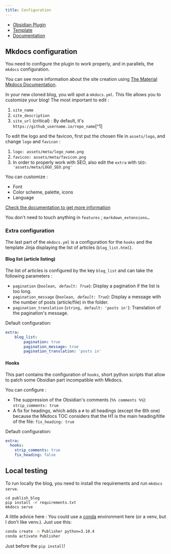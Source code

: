 ```yaml
---
title: Configuration
---
```


- [Obsidian Plugin](https://github.com/ObsidianPublisher/obsidian-github-publisher)
- [Template](https://github.com/ObsidianPublisher/publisher-template-gh-pages)
- [Documentation](https://obsidian-publisher.netlify.app/)

## Mkdocs configuration

You need to configure the plugin to work properly, and in parallels, the `mkdocs` configuration.

You can see more information about the site creation using [The Material Mkdocs Documentation](https://squidfunk.github.io/mkdocs-material/creating-your-site/#advanced-configuration).

In your new cloned blog, you will spot a `mkdocs.yml`. This file allows you to customize your blog! The most important to edit :
1. `site_name` 
2. `site_description`
3. `site_url` (critical) : By default, it's `https://github_username.io/repo_name`[^1]

To edit the logo and the favicon, first put the chosen file in `assets/logo`, and change `logo` and `favicon` :
1. `logo: assets/meta/logo_name.png`
2. `favicon: assets/meta/favicon.png`
3. In order to properly work with SEO, also edit the `extra` with `SEO: 'assets/meta/LOGO_SEO.png'`

You can customize :
- Font
- Color scheme, palette, icons 
- Language  

[Check the documentation to get more information](https://squidfunk.github.io/mkdocs-material/setup/changing-the-colors/)

You don't need to touch anything in `features` ; `markdown_extensions…`

### Extra configuration

The last part of the `mkdocs.yml` is a configuration for the `hooks` and the template Jinja displaying the list of articles (`blog_list.html`).

#### Blog list (article listing)

The list of articles is configured by the key `blog_list` and can take the following parameters :
- `pagination` (*`boolean, default: True`*): Display a pagination if the list is too long.
- `pagination_message` (*`boolean, default: True`*): Display a message with the number of posts (article/file) in the folder.
- `pagination_translation` (`string, default: 'posts in'`): Translation of the pagination's message.

Default configuration: 
```yml
extra:
    blog_list:
        pagination: true
        pagination_message: true
        pagination_translation: 'posts in'
```

#### Hooks

This part contains the configuration of `hooks`, short python scripts that allow to patch some Obsidian part incompatible with Mkdocs.

You can configure :
- The suppression of the Obsidian's comments (`%% comments %%`): `strip_comments: true`
- A fix for headings, which adds a `#` to all headings (except the 6th one) because the Mkdocs TOC considers that the H1 is the main heading/title of the file: `fix_heading: true`

Default configuration: 
```yml
extra:
  hooks:
    strip_comments: true
    fix_heading: false
```

## Local testing
To run locally the blog, you need to install the requirements and run `mkdocs serve`.
```
cd publish_blog
pip install -r requirements.txt
mkdocs serve
```
A little advice here : You could use a [conda](https://docs.conda.io/en/latest/) environment here (or a venv, but I don't like venv.). Just use this:
```bash
conda create -n Publisher python=3.10.4
conda activate Publisher
```
Just before the `pip install`!
